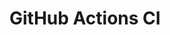 # GitHub Actions CI






































































































































































































































































































































































































































































































































































































































































































































































































































































































































































































































































































































































































































































































































































































































































































































































































































































































































































































































































































































